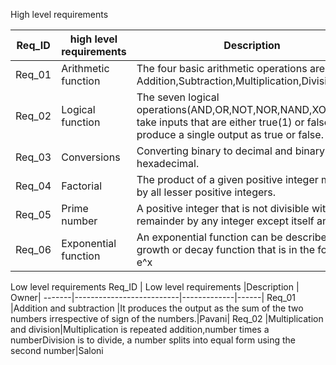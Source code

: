 High level requirements

Req_ID |  high level requirements | Description |
-------|--------------------------|-------------|
Req_01 |Arithmetic function       |The four basic arithmetic operations are Addition,Subtraction,Multiplication,Division.|
Req_02 |Logical function          |The seven logical operations(AND,OR,NOT,NOR,NAND,XOR,XNOR) take inputs that are either true(1) or false(0) and produce a single                output as true or false.|
Req_03 |Conversions               |Converting binary to decimal and binary to hexadecimal.|
Req_04 |Factorial                 |The product of a given positive integer multiplied by all lesser positive integers.|
Req_05 |Prime number              |A positive integer that is not divisible without remainder by any integer except itself and 1.|
Req_06 |Exponential function      |An exponential function can be described as a growth or decay function that is in the form of e^x|



Low level requirements
Req_ID |  Low level requirements  |Description  | Owner|
-------|--------------------------|-------------|------|
Req_01 |Addition and subtraction  |It produces the output as the sum of the two numbers irrespective of sign of the numbers.|Pavani|
Req_02 |Multiplication and division|Multiplication is repeated addition,number times a numberDivision is to divide, a number splits into equal form using the second number|Saloni



